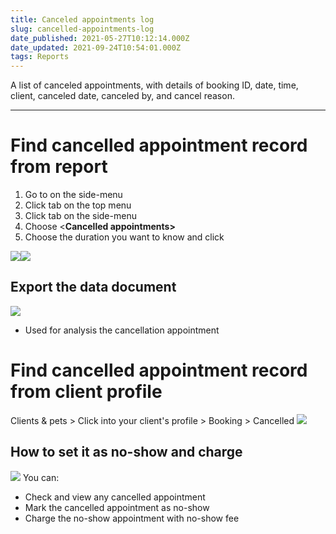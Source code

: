 ```yaml
---
title: Canceled appointments log
slug: cancelled-appointments-log
date_published: 2021-05-27T10:12:14.000Z
date_updated: 2021-09-24T10:54:01.000Z
tags: Reports
---
```


A list of canceled appointments, with details of booking ID, date, time, client, canceled date, canceled by, and cancel reason.

---

# Find cancelled appointment record from report

1. Go to **<Report>** on the side-menu
2. Click **<Reports>** tab on the top menu
3. Click **<Appointment>** tab on the side-menu
4. Choose <**Cancelled appointments>**
5. Choose the duration you want to know and click **<Run report>**

![](__GHOST_URL__/content/images/2021/09/CleanShot-2021-09-16-at-17.54.59.png)![](__GHOST_URL__/content/images/2021/09/CleanShot-2021-09-16-at-17.57.52.gif)
## Export the data document
![](__GHOST_URL__/content/images/2021/09/CleanShot-2021-09-16-at-18.02.27.png)
- Used for analysis the cancellation appointment

# Find cancelled appointment record from client profile

Clients & pets > Click into your client's profile > Booking > Cancelled
![](__GHOST_URL__/content/images/2021/09/CleanShot-2021-09-16-at-17.50.04.png)
## How to set it as no-show and charge
![](__GHOST_URL__/content/images/2021/09/CleanShot-2021-09-23-at-15.10.24.gif)
You can:

- Check and view any cancelled appointment
- Mark the cancelled appointment as no-show
- Charge the no-show appointment with no-show fee
